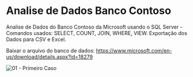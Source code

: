 # Analise de Dados Banco Contoso
Analise de Dados do Banco Contoso da Microsoft usando o SQL Server - Comandos usados: SELECT, COUNT, JOIN, WHERE, VIEW. Exportação dos Dados para CSV e Excel.

Baixar o arquivo do banco de dados: https://www.microsoft.com/en-us/download/details.aspx?id=18279

![01 - Primeiro Caso](https://github.com/ewertondrigues02/Analise-de-Dados-Banco-Contoso/assets/106437473/5daf5166-a89c-46d9-8947-c0c3a59f17e2)


